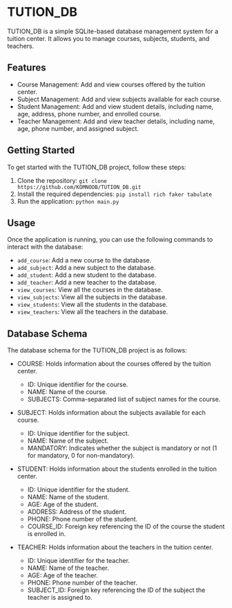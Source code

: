 # TUTION_DB

TUTION_DB is a simple SQLite-based database management system for a tuition center. It allows you to manage courses, subjects, students, and teachers.

## Features

- Course Management: Add and view courses offered by the tuition center.
- Subject Management: Add and view subjects available for each course.
- Student Management: Add and view student details, including name, age, address, phone number, and enrolled course.
- Teacher Management: Add and view teacher details, including name, age, phone number, and assigned subject.

## Getting Started

To get started with the TUTION_DB project, follow these steps:

1. Clone the repository: `git clone https://github.com/KOMNOOB/TUTION_DB.git`
2. Install the required dependencies: `pip install rich faker tabulate`
3. Run the application: `python main.py`

## Usage

Once the application is running, you can use the following commands to interact with the database:

- `add_course`: Add a new course to the database.
- `add_subject`: Add a new subject to the database.
- `add_student`: Add a new student to the database.
- `add_teacher`: Add a new teacher to the database.
- `view_courses`: View all the courses in the database.
- `view_subjects`: View all the subjects in the database.
- `view_students`: View all the students in the database.
- `view_teachers`: View all the teachers in the database.

## Database Schema

The database schema for the TUTION_DB project is as follows:

- COURSE: Holds information about the courses offered by the tuition center.
  - ID: Unique identifier for the course.
  - NAME: Name of the course.
  - SUBJECTS: Comma-separated list of subject names for the course.

- SUBJECT: Holds information about the subjects available for each course.
  - ID: Unique identifier for the subject.
  - NAME: Name of the subject.
  - MANDATORY: Indicates whether the subject is mandatory or not (1 for mandatory, 0 for non-mandatory).

- STUDENT: Holds information about the students enrolled in the tuition center.
  - ID: Unique identifier for the student.
  - NAME: Name of the student.
  - AGE: Age of the student.
  - ADDRESS: Address of the student.
  - PHONE: Phone number of the student.
  - COURSE_ID: Foreign key referencing the ID of the course the student is enrolled in.

- TEACHER: Holds information about the teachers in the tuition center.
  - ID: Unique identifier for the teacher.
  - NAME: Name of the teacher.
  - AGE: Age of the teacher.
  - PHONE: Phone number of the teacher.
  - SUBJECT_ID: Foreign key referencing the ID of the subject the teacher is assigned to.
